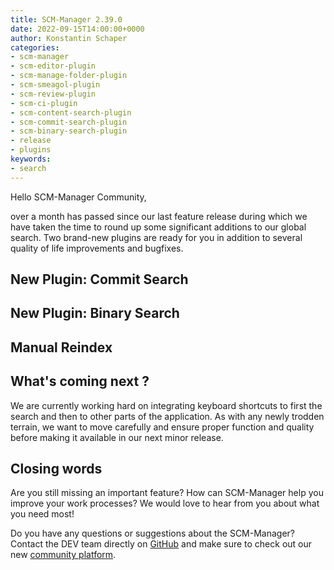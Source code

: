 ```yaml
---
title: SCM-Manager 2.39.0
date: 2022-09-15T14:00:00+0000
author: Konstantin Schaper
categories:
- scm-manager
- scm-editor-plugin
- scm-manage-folder-plugin
- scm-smeagol-plugin
- scm-review-plugin
- scm-ci-plugin
- scm-content-search-plugin
- scm-commit-search-plugin
- scm-binary-search-plugin
- release
- plugins
keywords:
- search
---
```


Hello SCM-Manager Community,

over a month has passed since our last feature release during which we have taken the time to round up some significant
additions to our global search. Two brand-new plugins are ready for you in addition to several quality of life improvements
and bugfixes.

## New Plugin: Commit Search

## New Plugin: Binary Search

## Manual Reindex

## What's coming next ?

We are currently working hard on integrating keyboard shortcuts to first the search and then to other parts of the application.
As with any newly trodden terrain, we want to move carefully and ensure proper function and quality before making it available
in our next minor release.

## Closing words
Are you still missing an important feature? How can SCM-Manager help you improve your work processes?
We would love to hear from you about what you need most!

Do you have any questions or suggestions about the SCM-Manager?
Contact the DEV team directly on [GitHub](https://github.com/scm-manager/scm-manager/) and make sure
to check out our new [community platform](https://community.cloudogu.com/c/scm-manager/).
